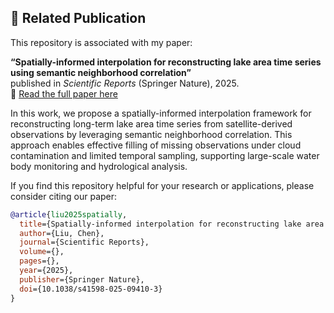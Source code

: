 ## 📢 Related Publication

This repository is associated with my paper:

**“Spatially-informed interpolation for reconstructing lake area time series using semantic neighborhood correlation”**  
published in *Scientific Reports* (Springer Nature), 2025.  
🔗 [Read the full paper here](https://rdcu.be/evzfe)

In this work, we propose a spatially-informed interpolation framework for reconstructing long-term lake area time series from satellite-derived observations by leveraging semantic neighborhood correlation. This approach enables effective filling of missing observations under cloud contamination and limited temporal sampling, supporting large-scale water body monitoring and hydrological analysis.

If you find this repository helpful for your research or applications, please consider citing our paper:

```bibtex
@article{liu2025spatially,
  title={Spatially-informed interpolation for reconstructing lake area time series using semantic neighborhood correlation},
  author={Liu, Chen},
  journal={Scientific Reports},
  volume={},
  pages={},
  year={2025},
  publisher={Springer Nature},
  doi={10.1038/s41598-025-09410-3}
}
